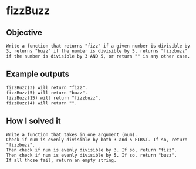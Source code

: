 # fizzBuzz

## Objective
    Write a function that returns "fizz" if a given number is divisible by 3, returns "buzz" if the number is divisible by 5, returns "fizzbuzz" if the number is divisible by 3 AND 5, or return "" in any other case.

## Example outputs
    fizzBuzz(3) will return "fizz".
    fizzBuzz(5) will return "buzz".
    fizzBuzz(15) will return "fizzbuzz".
    fizzBuzz(4) will return "".

## How I solved it
    Write a function that takes in one argument (num).
    Check if num is evenly divisible by both 3 and 5 FIRST. If so, return "fizzbuzz".
    Then check if num is evenly divisible by 3. If so, return "fizz".
    Then check if num is evenly divisible by 5. If so, return "buzz".
    If all those fail, return an empty string.